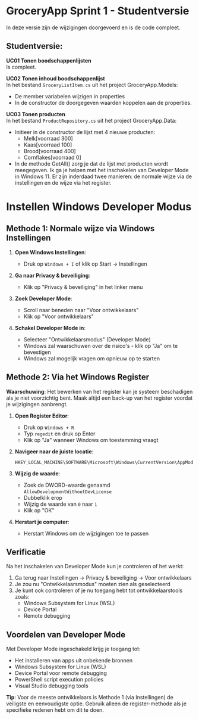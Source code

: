 # GroceryApp Sprint 1 - Studentversie  
In deze versie zijn de wijzigingen doorgevoerd en is de code compleet.  

## Studentversie:  
**UC01 Tonen boodschappenlijsten**  
Is compleet.

**UC02 Tonen inhoud boodschappenlijst**   
In het bestand `GroceryListItem.cs` uit het project GroceryApp.Models:
- De member variabelen wijzigen in properties
- In de constructor de doorgegeven waarden koppelen aan de properties.

**UC03 Tonen producten**  
In het bestand `ProductRepository.cs` uit het project GroceryApp.Data:
- Initieer in de constructor de lijst met 4 nieuwe producten:  
  - Melk[voorraad 300]
  - Kaas[voorraad 100]
  - Brood[voorraad 400]
  - Cornflakes[voorraad 0]
- In de methode GetAll() zorg je dat de lijst met producten wordt meegegeven.
Ik ga je helpen met het inschakelen van Developer Mode in Windows 11. Er zijn inderdaad twee manieren: de normale wijze via de instellingen en de wijze via het register.

# Instellen Windows Developer Modus

## Methode 1: Normale wijze via Windows Instellingen

1. **Open Windows Instellingen**:
   - Druk op `Windows + I` of klik op Start → Instellingen

2. **Ga naar Privacy & beveiliging**:
   - Klik op "Privacy & beveiliging" in het linker menu

3. **Zoek Developer Mode**:
   - Scroll naar beneden naar "Voor ontwikkelaars"
   - Klik op "Voor ontwikkelaars"

4. **Schakel Developer Mode in**:
   - Selecteer "Ontwikkelaarsmodus" (Developer Mode)
   - Windows zal waarschuwen over de risico's - klik op "Ja" om te bevestigen
   - Windows zal mogelijk vragen om opnieuw op te starten

## Methode 2: Via het Windows Register

**Waarschuwing**: Het bewerken van het register kan je systeem beschadigen als je niet voorzichtig bent. Maak altijd een back-up van het register voordat je wijzigingen aanbrengt.

1. **Open Register Editor**:
   - Druk op `Windows + R`
   - Typ `regedit` en druk op Enter
   - Klik op "Ja" wanneer Windows om toestemming vraagt

2. **Navigeer naar de juiste locatie**:
   ```
   HKEY_LOCAL_MACHINE\SOFTWARE\Microsoft\Windows\CurrentVersion\AppModelUnlock
   ```

3. **Wijzig de waarde**:
   - Zoek de DWORD-waarde genaamd `AllowDevelopmentWithoutDevLicense`
   - Dubbelklik erop
   - Wijzig de waarde van `0` naar `1`
   - Klik op "OK"

4. **Herstart je computer**:
   - Herstart Windows om de wijzigingen toe te passen

## Verificatie

Na het inschakelen van Developer Mode kun je controleren of het werkt:

1. Ga terug naar Instellingen → Privacy & beveiliging → Voor ontwikkelaars
2. Je zou nu "Ontwikkelaarsmodus" moeten zien als geselecteerd
3. Je kunt ook controleren of je nu toegang hebt tot ontwikkelaarstools zoals:
   - Windows Subsystem for Linux (WSL)
   - Device Portal
   - Remote debugging

## Voordelen van Developer Mode

Met Developer Mode ingeschakeld krijg je toegang tot:
- Het installeren van apps uit onbekende bronnen
- Windows Subsystem for Linux (WSL)
- Device Portal voor remote debugging
- PowerShell script execution policies
- Visual Studio debugging tools

**Tip**: Voor de meeste ontwikkelaars is Methode 1 (via Instellingen) de veiligste en eenvoudigste optie. Gebruik alleen de register-methode als je specifieke redenen hebt om dit te doen.